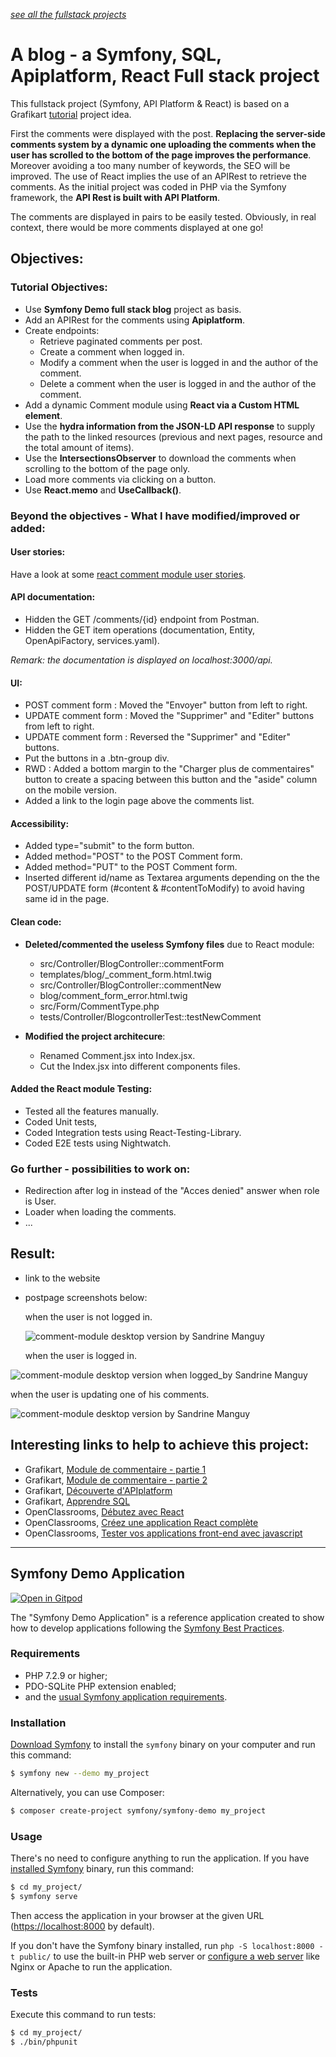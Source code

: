 *[see all the fullstack projects](https://github.com/s-manguy/projects/tree/main/fullstack)*


# A blog - a Symfony, SQL, Apiplatform, React Full stack project

This fullstack project (Symfony, API Platform & React) is based on a Grafikart [tutorial](https://grafikart.fr/tutoriels/module-commentaires-api-platform-1310) project idea.
  
First the comments were displayed with the post. **Replacing the server-side comments system by a dynamic one uploading the comments when the user has scrolled to the bottom of the page improves the performance**. Moreover avoiding a too many number of keywords, the SEO will be improved. 
The use of React implies the use of an APIRest to retrieve the comments. As the initial project was coded in PHP via the Symfony framework, the **API Rest is built with API Platform**.

The comments are displayed in pairs to be easily tested. Obviously, in real context, there would be more comments displayed at one go!

## Objectives:

### Tutorial Objectives:

- Use **Symfony Demo full stack blog** project as basis.
- Add an APIRest for the comments using **Apiplatform**.
- Create endpoints:
  - Retrieve paginated comments per post.
  - Create a comment when logged in.
  - Modify a comment when the user is logged in and the author of the comment.
  - Delete a comment when the user is logged in and the author of the comment.
- Add a dynamic Comment module using **React via a Custom HTML element**.
- Use the **hydra information from the JSON-LD API response** to supply the path to the linked resources (previous and next pages, resource and the total amount of items).
- Use the **IntersectionsObserver** to download the comments when scrolling to the bottom of the page only.
- Load more comments via clicking on a button.
- Use **React.memo** and **UseCallback()**.

### Beyond the objectives - What I have modified/improved or added:

#### **User stories**:
Have a look at some [react comment module user stories](https://github.com/s-manguy/projects/blob/main/appendices/User%20storie.pdf).


#### **API documentation**:

- Hidden the GET /comments/{id} endpoint from Postman.
- Hidden the GET item operations (documentation, Entity, OpenApiFactory, services.yaml). 

*Remark: the documentation is displayed on localhost:3000/api.*

#### **UI**:

- POST comment form : Moved the "Envoyer" button from left to right.
- UPDATE comment form : Moved the "Supprimer" and "Editer" buttons from left to right.
- UPDATE comment form : Reversed the "Supprimer" and "Editer" buttons.
- Put the buttons in a .btn-group div.
- RWD : Added a bottom margin to the "Charger plus de commentaires" button to create a spacing between this button and the "aside" column on the mobile version.
- Added a link to the login page above the comments list.

#### **Accessibility**:

- Added type="submit" to the form button.
- Added method="POST" to the POST Comment form.
- Added method="PUT" to the POST Comment form.
- Inserted different id/name as Textarea arguments depending on the the POST/UPDATE form (#content & #contentToModify) to avoid having same id in the page.

#### **Clean code**:

- **Deleted/commented the useless Symfony files** due to React module:

  - src/Controller/BlogController::commentForm
  - templates/blog/\_comment_form.html.twig
  - src/Controller/BlogController::commentNew
  - blog/comment_form_error.html.twig
  - src/Form/CommentType.php
  - tests/Controller/BlogcontrollerTest::testNewComment

- **Modified the project architecure**:
  - Renamed Comment.jsx into Index.jsx.
  - Cut the Index.jsx into different components files.

#### **Added the React module Testing**:

- Tested all the features manually.
- Coded Unit tests,
- Coded Integration tests using React-Testing-Library.
- Coded E2E tests using Nightwatch.

### Go further - possibilities to work on:

- Redirection after log in instead of the "Acces denied" answer when role is User.
- Loader when loading the comments.
- ...

## Result:
* link to the website
* postpage screenshots below:  

  when the user is not logged in.  

  ![comment-module desktop version by Sandrine Manguy](https://github.com/s-manguy/projects/blob/main/fullstack/comment-module/comment_module_sandrinemanguy_desktop_400.png)  
  
  when the user is logged in.  



![comment-module desktop version when logged_by Sandrine Manguy](https://github.com/s-manguy/projects/blob/main/fullstack/comment-module/comment_module_sandrinemanguy_desktop_logged_400.png)   

  when the user is updating one of his comments.  



![comment-module desktop version by Sandrine Manguy](https://github.com/s-manguy/projects/blob/main/fullstack/comment-module/comment_module_sandrinemanguy_desktop_update_400.png)  

## Interesting links to help to achieve this project:

- Grafikart, [Module de commentaire - partie 1](https://grafikart.fr/tutoriels/module-commentaires-api-platform-1310)
- Grafikart, [Module de commentaire - partie 2](https://grafikart.fr/tutoriels/module-commentaires-react-1311)
- Grafikart, [Découverte d'APIplatform](https://grafikart.fr/formations/api-plaform)
- Grafikart, [Apprendre SQL](https://grafikart.fr/formations/apprendre-sql)
- OpenClassrooms, [Débutez avec React](https://openclassrooms.com/fr/courses/7008001-debutez-avec-react)
- OpenClassrooms, [Créez une application React complète](https://openclassrooms.com/fr/courses/7150606-creez-une-application-react-complete)
- OpenClassrooms, [Tester vos applications front-end avec javascript](https://openclassrooms.com/fr/courses/7159306-testez-vos-applications-front-end-avec-javascript)

---

## Symfony Demo Application

[![Open in Gitpod](https://gitpod.io/button/open-in-gitpod.svg)](https://gitpod.io/#https://github.com/gitpod-io/symfony-demo)

The "Symfony Demo Application" is a reference application created to show how
to develop applications following the [Symfony Best Practices][1].

### Requirements

- PHP 7.2.9 or higher;
- PDO-SQLite PHP extension enabled;
- and the [usual Symfony application requirements][2].

### Installation

[Download Symfony][4] to install the `symfony` binary on your computer and run
this command:

```bash
$ symfony new --demo my_project
```

Alternatively, you can use Composer:

```bash
$ composer create-project symfony/symfony-demo my_project
```

### Usage

There's no need to configure anything to run the application. If you have
[installed Symfony][4] binary, run this command:

```bash
$ cd my_project/
$ symfony serve
```

Then access the application in your browser at the given URL (<https://localhost:8000> by default).

If you don't have the Symfony binary installed, run `php -S localhost:8000 -t public/`
to use the built-in PHP web server or [configure a web server][3] like Nginx or
Apache to run the application.

### Tests

Execute this command to run tests:

```bash
$ cd my_project/
$ ./bin/phpunit
```

[1]: https://symfony.com/doc/current/best_practices.html
[2]: https://symfony.com/doc/current/reference/requirements.html
[3]: https://symfony.com/doc/current/cookbook/configuration/web_server_configuration.html
[4]: https://symfony.com/download
